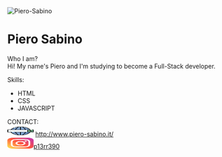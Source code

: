 <img src="https://i.ibb.co/BZP3bHk/Piero-Sabino.png" alt="Piero-Sabino" width="200px" height="110px" border-radius="40%"  >
<h1 text-align="center" font-size="60px">Piero Sabino</h1>

Who I am?<br/>
Hi! My name's Piero and I'm studying to become a Full-Stack developer.

Skills:
- HTML
- CSS 
- JAVASCRIPT



CONTACT:<br/>
<img src="/img/web-search-engine.svg" width="60px" height="25px">  http://www.piero-sabino.it/<br/>
<img src="/img/instagram.svg" width="60px" height="25px"><a href="https://www.instagram.com/p13rr390/">p13rr390</a>   <br/>

